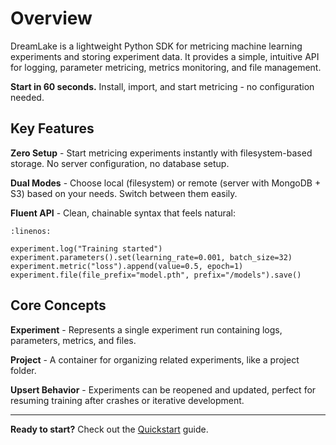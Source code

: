 # Overview

DreamLake is a lightweight Python SDK for metricing machine learning experiments and storing experiment data. It provides a simple, intuitive API for logging, parameter metricing, metrics monitoring, and file management.

**Start in 60 seconds.** Install, import, and start metricing - no configuration needed.

## Key Features

**Zero Setup** - Start metricing experiments instantly with filesystem-based storage. No server configuration, no database setup.

**Dual Modes** - Choose local (filesystem) or remote (server with MongoDB + S3) based on your needs. Switch between them easily.

**Fluent API** - Clean, chainable syntax that feels natural:

```{code-block} python
:linenos:

experiment.log("Training started")
experiment.parameters().set(learning_rate=0.001, batch_size=32)
experiment.metric("loss").append(value=0.5, epoch=1)
experiment.file(file_prefix="model.pth", prefix="/models").save()
```


## Core Concepts

**Experiment** - Represents a single experiment run containing logs, parameters, metrics, and files.

**Project** - A container for organizing related experiments, like a project folder.

**Upsert Behavior** - Experiments can be reopened and updated, perfect for resuming training after crashes or iterative development.

---

**Ready to start?** Check out the [Quickstart](quickstart.md) guide.
